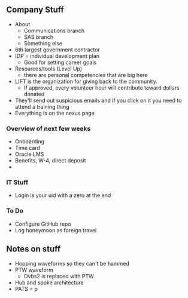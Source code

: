 ## Company Stuff
- About
	- Communications branch
	- SAS branch
	- Something else
- 6th largest government contractor
- IDP = individual development plan
	- Good for setting career goals
- Resources/tools (Level Up)
	- there are personal competencies that are big here
- LIFT is the organization for giving back to the community. 
	- If approved, every volunteer hour will contribute toward dollars donated
- They'll send out suspicious emails and if you click on it you need to attend a training thing
- Everything is on the nexus page 

### Overview of next few weeks
- Onboarding
- Time card 
- Oracle LMS
- Benefits, W-4, direct deposit 
- 


### IT Stuff
- Login is your uid with a zero at the end
### To Do
- Configure GitHub repo 
- Log honeymoon as foreign travel


## Notes on stuff
- Hopping waveforms so they can't be hammed
- PTW waveform
	- Dvbs2 is replaced with PTW
- Hub and spoke architecture
- PATS = p
